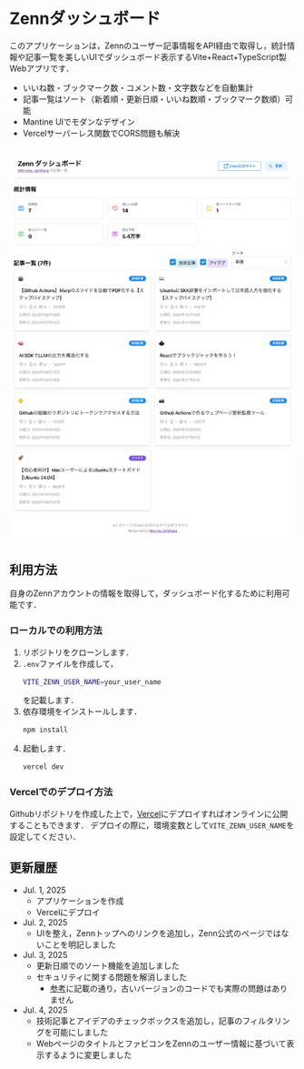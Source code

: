 # Zennダッシュボード

このアプリケーションは，Zennのユーザー記事情報をAPI経由で取得し，統計情報や記事一覧を美しいUIでダッシュボード表示するVite+React+TypeScript製Webアプリです．

- いいね数・ブックマーク数・コメント数・文字数などを自動集計
- 記事一覧はソート（新着順・更新日順・いいね数順・ブックマーク数順）可能
- Mantine UIでモダンなデザイン
- Vercelサーバーレス関数でCORS問題も解決

![デプロイ画面サンプル](src/assets/image.png)

## 利用方法
自身のZennアカウントの情報を取得して，ダッシュボード化するために利用可能です．

### ローカルでの利用方法

1. リポジトリをクローンします．
1. `.env`ファイルを作成して，
    ```bash
    VITE_ZENN_USER_NAME=your_user_name
    ```
    を記載します．
1. 依存環境をインストールします．
    ```bash
    npm install
    ```
1. 起動します．
    ```bash
    vercel dev
    ```

### Vercelでのデプロイ方法

Githubリポジトリを作成した上で，[Vercel](https://vercel.com/)にデプロイすればオンラインに公開することもできます．
デプロイの際に，環境変数として`VITE_ZENN_USER_NAME`を設定してください．


## 更新履歴
- Jul. 1, 2025
    - アプリケーションを作成
    - Vercelにデプロイ
- Jul. 2, 2025
    - UIを整え，Zennトップへのリンクを追加し，Zenn公式のページではないことを明記しました
- Jul. 3, 2025
    - 更新日順でのソート機能を追加しました
    - セキュリティに関する問題を解消しました
        - [参考](https://github.com/vercel/vercel/issues/13396#issuecomment-2956686632)に記載の通り，古いバージョンのコードでも実際の問題はありません
- Jul. 4, 2025
    - 技術記事とアイデアのチェックボックスを追加し，記事のフィルタリングを可能にしました
    - WebページのタイトルとファビコンをZennのユーザー情報に基づいて表示するように変更しました